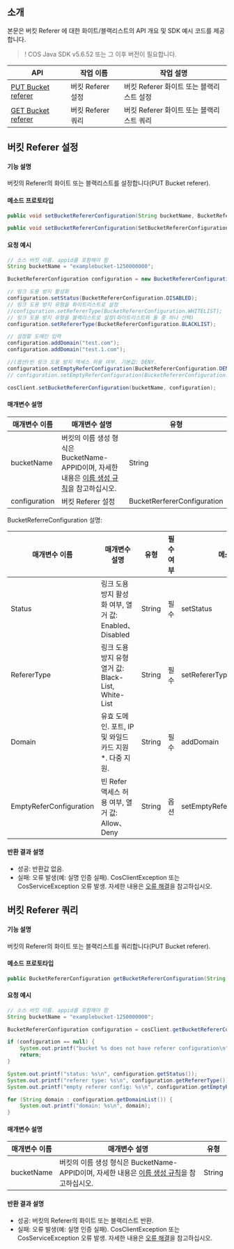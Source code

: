 ## 소개

본문은 버킷 Referer 에 대한 화이트/블랙리스트의 API 개요 및 SDK 예시 코드를 제공합니다.

>! COS Java SDK v5.6.52 또는 그 이후 버전이 필요합니다.
>

| API                                                          | 작업 이름         | 작업 설명                   |
| ------------------------------------------------------------ | -------------- | -------------------------- |
| [PUT Bucket referer](https://intl.cloud.tencent.com/document/product/436/31423) | 버킷 Referer 설정 | 버킷 Referer 화이트 또는 블랙리스트 설정 |
| [GET Bucket referer](https://intl.cloud.tencent.com/document/product/436/30615) | 버킷 Referer 쿼리| 버킷 Referer 화이트 또는 블랙리스트 쿼리 |

## 버킷 Referer 설정

#### 기능 설명

버킷의 Referer의 화이트 또는 블랙리스트를 설정합니다(PUT Bucket referer).

#### 메소드 프로토타입

```java
public void setBucketRefererConfiguration(String bucketName, BucketRefererConfiguration configuration) throws CosClientException, CosServiceException;

public void setBucketRefererConfiguration(SetBucketRefererConfigurationRequest setBucketRefererConfigurationRequest) throws CosClientException, CosServiceException;
```

#### 요청 예시

```java
// 소스 버킷 이름. appid를 포함해야 함
String bucketName = "examplebucket-1250000000";

BucketRefererConfiguration configuration = new BucketRefererConfiguration();

// 링크 도용 방지 활성화
configuration.setStatus(BucketRefererConfiguration.DISABLED);
// 링크 도용 방지 유형을 화이트리스트로 설정
//configuration.setRefererType(BucketRefererConfiguration.WHITELIST);
// 링크 도용 방지 유형을 블랙리스트로 설정(화이트리스트와 둘 중 하나 선택)
configuration.setRefererType(BucketRefererConfiguration.BLACKLIST);

// 설정할 도메인 입력
configuration.addDomain("test.com");
configuration.addDomain("test.1.com");

//(옵션)빈 링크 도용 방지 액세스 허용 여부. 기본값: DENY.
configuration.setEmptyReferConfiguration(BucketRefererConfiguration.DENY);
// configuration.setEmptyReferConfiguration(BucketRefererConfiguration.ALLOW);

cosClient.setBucketRefererConfiguration(bucketName, configuration);
```

#### 매개변수 설명

| 매개변수 이름                                   | 매개변수 설명                                                     | 유형                                     |
| ---------------------------------------- | ------------------------------------------------------------ | ---------------------------------------- |
| bucketName                               | 버킷의 이름 생성 형식은 BucketName-APPID이며, 자세한 내용은 [이름 생성 규칙](https://intl.cloud.tencent.com/document/product/436/13312)을 참고하십시오. | String                                   |
| configuration | 버킷 Referer 설정                                               | BucketRerfererConfiguration |

BucketReferreConfiguration 설명:

| 매개변수 이름          | 매개변수 설명                                         | 유형    | 필수 여부 | 메소드      |
| -------------- | ----------------------------------------------- | ------ | ---- | -------- |
| Status         | 링크 도용 방지 활성화 여부, 열거 값: Enabled、Disabled           | String | 필수   | setStatus |
| RefererType    | 링크 도용 방지 유형 열거 값: Black-List, White-List          | String | 필수   | setRefererType |
| Domain         | 유효 도메인. 포트, IP 및 와일드카드 지원\*. 다중 지원.        | String | 필수   | addDomain |
| EmptyReferConfiguration | 빈 Refer 액세스 허용 여부, 열거 값: Allow、Deny | String | 옵션  | setEmptyReferConfiguration |

#### 반환 결과 설명

  - 성공: 반환값 없음.
  - 실패: 오류 발생(예: 실명 인증 실패). CosClientException 또는 CosServiceException 오류 발생. 자세한 내용은 [오류 해결](https://intl.cloud.tencent.com/document/product/436/31537)을 참고하십시오.

## 버킷 Referer 쿼리

#### 기능 설명

버킷의 Referer의 화이트 또는 블랙리스트를 쿼리합니다(PUT Bucket referer).

#### 메소드 프로토타입

```java
public BucketRefererConfiguration getBucketRefererConfiguration(String bucketName) throws CosClientException, CosServiceException
```

#### 요청 예시

```java
// 소스 버킷 이름. appid를 포함해야 함
String bucketName = "examplebucket-1250000000";

BucketRefererConfiguration configuration = cosClient.getBucketRefererConfiguration(bucketName);

if (configuration == null) {
    System.out.printf("bucket %s does not have referer configuration\n", bucketName);
    return;
}

System.out.printf("status: %s\n", configuration.getStatus());
System.out.printf("referer type: %s\n", configuration.getRefererType());
System.out.printf("empty referer config: %s\n", configuration.getEmptyReferConfiguration());

for (String domain : configuration.getDomainList()) {
    System.out.printf("domain: %s\n", domain);
}
```

#### 매개변수 설명

| 매개변수 이름       | 매개변수 설명  | 유형  |
| ----------- | -------- | ---- |
| bucketName  | 버킷의 이름 생성 형식은 BucketName-APPID이며, 자세한 내용은 [이름 생성 규칙](https://intl.cloud.tencent.com/document/product/436/13312)을 참고하십시오. | String                                   |

#### 반환 결과 설명

- 성공: 버킷의 Referer의 화이트 또는 블랙리스트 반환.
- 실패: 오류 발생(예: 실명 인증 실패). CosClientException 또는 CosServiceException 오류 발생. 자세한 내용은 [오류 해결](https://intl.cloud.tencent.com/document/product/436/31537)을 참고하십시오.
